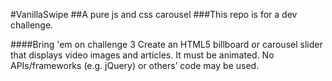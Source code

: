 #VanillaSwipe
##A pure js and css carousel
###This repo is for a dev challenge.

####Bring 'em on challenge 3
Create an HTML5 billboard or carousel slider that displays video images and
articles. It must be animated.
No APIs/frameworks (e.g. jQuery) or others’ code may be used.
